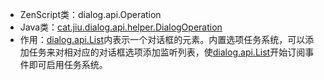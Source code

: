 * ZenScript类：dialog.api.Operation
* Java类：[cat.jiu.dialog.api.helper.DialogOperation]()
* 作用：[dialog.api.List](mods/Dialog/zs/dialog.api.List.md)内表示一个对话框的元素。内置选项任务系统，可以添加任务来对相对应的对话框选项添加监听列表，使[dialog.api.List](mods/Dialog/zs/dialog.api.List.md)开始订阅事件即可启用任务系统。
